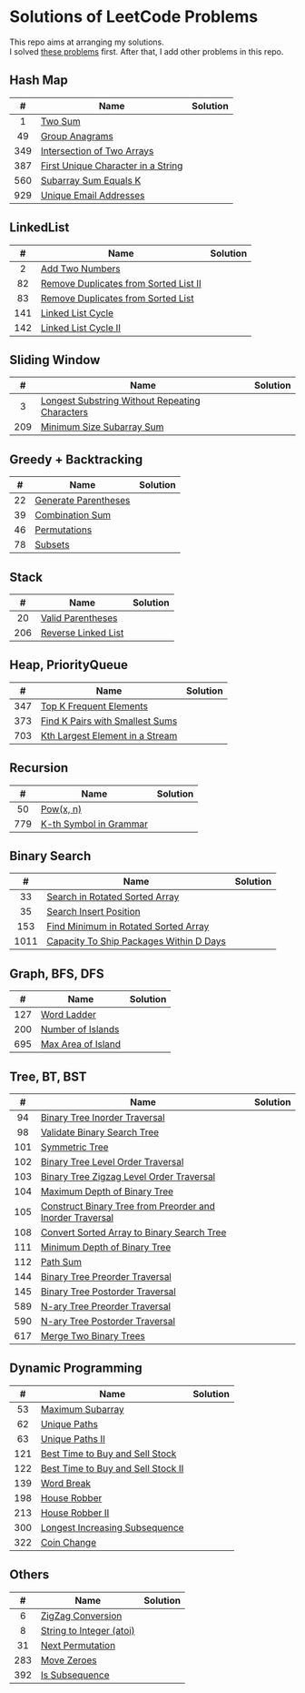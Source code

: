 # Solutions of LeetCode Problems

This repo aims at arranging my solutions.<br>
I solved [these problems](https://1kohei1.com/leetcode/) first. After that, I add other problems in this repo.

## Hash Map
#|Name|Solution
:----:|----|----
1 | [Two Sum](https://leetcode.com/problems/two-sum/)
49 | [Group Anagrams](https://leetcode.com/problems/group-anagrams/)
349 | [Intersection of Two Arrays](https://leetcode.com/problems/intersection-of-two-arrays/)
387 | [First Unique Character in a String](https://leetcode.com/problems/first-unique-character-in-a-string/)
560 | [Subarray Sum Equals K](https://leetcode.com/problems/subarray-sum-equals-k/)
929 | [Unique Email Addresses](https://leetcode.com/problems/unique-email-addresses/)

## LinkedList
#|Name|Solution
:----:|----|----
2 | [Add Two Numbers](https://leetcode.com/problems/add-two-numbers/)
82 | [Remove Duplicates from Sorted List II](https://leetcode.com/problems/remove-duplicates-from-sorted-list-ii/)
83 | [Remove Duplicates from Sorted List](https://leetcode.com/problems/remove-duplicates-from-sorted-list/)
141 | [Linked List Cycle](https://leetcode.com/problems/linked-list-cycle/)
142 | [Linked List Cycle II](https://leetcode.com/problems/linked-list-cycle-ii/)

## Sliding Window
#|Name|Solution
:----:|----|----
3 | [Longest Substring Without Repeating Characters](https://leetcode.com/problems/longest-substring-without-repeating-characters/)
209 | [Minimum Size Subarray Sum](https://leetcode.com/problems/minimum-size-subarray-sum/)

## Greedy + Backtracking
#|Name|Solution
:----:|----|----
22 | [Generate Parentheses](https://leetcode.com/problems/generate-parentheses/)
39 | [Combination Sum](https://leetcode.com/problems/combination-sum/)
46 | [Permutations](https://leetcode.com/problems/permutations/)
78 | [Subsets](https://leetcode.com/problems/subsets/)

## Stack
#|Name|Solution
:----:|----|----
20 | [Valid Parentheses](https://leetcode.com/problems/valid-parentheses/)
206 | [Reverse Linked List](https://leetcode.com/problems/reverse-linked-list/)

## Heap, PriorityQueue
#|Name|Solution
:----:|----|----
347 | [Top K Frequent Elements](https://leetcode.com/problems/top-k-frequent-elements/)
373 | [Find K Pairs with Smallest Sums](https://leetcode.com/problems/find-k-pairs-with-smallest-sums/)
703 | [Kth Largest Element in a Stream](https://leetcode.com/problems/kth-largest-element-in-a-stream/)

## Recursion
#|Name|Solution
:----:|----|----
50 | [Pow(x, n)](https://leetcode.com/problems/powx-n/)
779 | [K-th Symbol in Grammar](https://leetcode.com/problems/k-th-symbol-in-grammar/)

## Binary Search
#|Name|Solution
:----:|----|----
33 | [Search in Rotated Sorted Array](https://leetcode.com/problems/search-in-rotated-sorted-array/)
35 | [Search Insert Position](https://leetcode.com/problems/search-insert-position/)
153 | [Find Minimum in Rotated Sorted Array](https://leetcode.com/problems/find-minimum-in-rotated-sorted-array/)
1011 | [Capacity To Ship Packages Within D Days](https://leetcode.com/problems/capacity-to-ship-packages-within-d-days/)

## Graph, BFS, DFS
#|Name|Solution
:----:|----|----
127 | [Word Ladder](https://leetcode.com/problems/word-ladder/)
200 | [Number of Islands](https://leetcode.com/problems/number-of-islands/)
695 | [Max Area of Island](https://leetcode.com/problems/max-area-of-island/)

## Tree, BT, BST
#|Name|Solution
:----:|----|----
94 | [Binary Tree Inorder Traversal](https://leetcode.com/problems/binary-tree-inorder-traversal/)
98 | [Validate Binary Search Tree](https://leetcode.com/problems/validate-binary-search-tree/)
101 | [Symmetric Tree](https://leetcode.com/problems/symmetric-tree/)
102 | [Binary Tree Level Order Traversal](https://leetcode.com/problems/binary-tree-level-order-traversal/)
103 | [Binary Tree Zigzag Level Order Traversal](https://leetcode.com/problems/binary-tree-zigzag-level-order-traversal/)
104 | [Maximum Depth of Binary Tree](https://leetcode.com/problems/maximum-depth-of-binary-tree/)
105 | [Construct Binary Tree from Preorder and Inorder Traversal](https://leetcode.com/problems/construct-binary-tree-from-preorder-and-inorder-traversal/)
108 | [Convert Sorted Array to Binary Search Tree](https://leetcode.com/problems/convert-sorted-array-to-binary-search-tree/)
111 | [Minimum Depth of Binary Tree](https://leetcode.com/problems/minimum-depth-of-binary-tree/)
112 | [Path Sum](https://leetcode.com/problems/path-sum/)
144 | [Binary Tree Preorder Traversal](https://leetcode.com/problems/binary-tree-preorder-traversal/)
145 | [Binary Tree Postorder Traversal](https://leetcode.com/problems/binary-tree-postorder-traversal/)
589 | [N-ary Tree Preorder Traversal](https://leetcode.com/problems/n-ary-tree-preorder-traversal/)
590 | [N-ary Tree Postorder Traversal](https://leetcode.com/problems/n-ary-tree-postorder-traversal/)
617 | [Merge Two Binary Trees](https://leetcode.com/problems/merge-two-binary-trees/)

## Dynamic Programming
#|Name|Solution
:----:|----|----
53 | [Maximum Subarray](https://leetcode.com/problems/maximum-subarray/)
62 | [Unique Paths](https://leetcode.com/problems/unique-paths/)
63 | [Unique Paths II](https://leetcode.com/problems/unique-paths-ii/)
121 | [Best Time to Buy and Sell Stock](https://leetcode.com/problems/best-time-to-buy-and-sell-stock/)
122 | [Best Time to Buy and Sell Stock II](https://leetcode.com/problems/best-time-to-buy-and-sell-stock-ii/)
139 | [Word Break](https://leetcode.com/problems/word-break/)
198 | [House Robber](https://leetcode.com/problems/house-robber/)
213 | [House Robber II](https://leetcode.com/problems/house-robber-ii/)
300 | [Longest Increasing Subsequence](https://leetcode.com/problems/longest-increasing-subsequence/)
322 | [Coin Change](https://leetcode.com/problems/coin-change/)

## Others
#|Name|Solution
:----:|----|----
6 | [ZigZag Conversion](https://leetcode.com/problems/zigzag-conversion/)
8 | [String to Integer (atoi)](https://leetcode.com/problems/string-to-integer-atoi/)
31 | [Next Permutation](https://leetcode.com/problems/next-permutation/)
283 | [Move Zeroes](https://leetcode.com/problems/move-zeroes/)
392 | [Is Subsequence](https://leetcode.com/problems/is-subsequence/)
